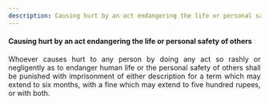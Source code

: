 ```yaml
---
description: Causing hurt by an act endangering the life or personal safety of others
---
```


#### Causing hurt by an act endangering the life or personal safety of others
<div style="text-align: justify">

Whoever causes hurt to any person by doing any act so rashly or negligently as to endanger human life or the personal safety of others shall be punished with imprisonment of either description for a term which may extend to six months, with a fine which may extend to five hundred rupees, or with both.

</div>
